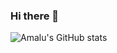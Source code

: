 ### Hi there 👋

![Amalu's GitHub stats](https://github-readme-stats.vercel.app/api?username=amalu-sajeev-me)

